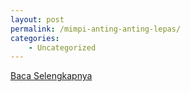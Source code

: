 ```yaml
---
layout: post
permalink: /mimpi-anting-anting-lepas/
categories:
    - Uncategorized
---
```


[Baca Selengkapnya](/10)